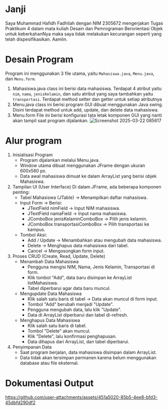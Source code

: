 # Janji
Saya Muhammad Hafidh Fadhilah dengan NIM 2305672 mengerjakan Tugas Praktikum 4 dalam mata kuliah Desain dan Pemrograman Berorientasi Objek untuk keberkahanNya maka saya tidak melakukan kecurangan seperti yang telah dispesifikasikan. Aamiin.

# Desain Program
Program ini menggunakan 3 file utama, yaitu `Mahasiswa.java`, `Menu.java`, dan `Menu.form`.
1. Mahasiswa.java
   class ini berisi data mahasiswa. Terdapat 4 atribut yaitu `nim`, `nama`, `jenisKelamin`, dan satu atribut yang saya tambahkan yaitu `transportasi`. Terdapat method setter 
   dan getter untuk setiap atributnya
2. Menu.java
   class ini berisi program GUI dibuat menggunakan Java swing. Disini terdapat method untuk add, update, dan delete data mahasiswa.
3. Menu.form
   File ini berisi konfigurasi tata letak komponen GUI yang nanti akan tampil saat program dijalankan.
   ![Screenshot 2025-03-22 085617](https://github.com/user-attachments/assets/0ca3ec8a-2bb2-4228-9aee-93646ef938a8)

# Alur program
1. Inisialisasi Program
   - Program dijalankan melalui Menu.java.
   - Window utama dibuat menggunakan JFrame dengan ukuran 600x560 px.
   - Data awal mahasiswa dimuat ke dalam ArrayList yang berisi objek Mahasiswa.
3. Tampilan UI (User Interface)
   Di dalam JFrame, ada beberapa komponen penting:
   - Tabel Mahasiswa (JTable) → Menampilkan daftar mahasiswa.
   - Input Form → Berisi:
      - JTextField nimField → Input NIM mahasiswa.
      - JTextField namaField → Input nama mahasiswa.
      - JComboBox jenisKelaminComboBox → Pilih jenis kelamin.
      - JComboBox transportasiComboBox → Pilih transportasi ke kampus.
   - Tombol Aksi:
      - Add / Update → Menambahkan atau mengubah data mahasiswa.
      - Delete → Menghapus data mahasiswa dari tabel.
      - Cancel → Mengosongkan form input.
3. Proses CRUD (Create, Read, Update, Delete)
   - Menambah Data Mahasiswa
      - Pengguna mengisi NIM, Nama, Jenis Kelamin, Transportasi di form.
      - Klik tombol "Add", data baru disimpan ke ArrayList listMahasiswa.
      - Tabel diperbarui agar data baru muncul.
   - Mengupdate Data Mahasiswa
      - Klik salah satu baris di tabel → Data akan muncul di form input.
      - Tombol "Add" berubah menjadi "Update".
      - Pengguna mengubah data, lalu klik "Update".
      - Data di ArrayList diperbarui dan tabel di-refresh.
   - Menghapus Data Mahasiswa
      - Klik salah satu baris di tabel.
      - Tombol "Delete" akan muncul.
      - Klik "Delete", lalu konfirmasi penghapusan.
      - Data dihapus dari ArrayList, dan tabel diperbarui.
5. Penyimpanan Data
   - Saat program berjalan, data mahasiswa disimpan dalam ArrayList.
   - Data tidak akan tersimpan permanen karena belum menggunakan database atau file eksternal.

# Dokumentasi Output
https://github.com/user-attachments/assets/451a5020-85b5-4ee8-bfd3-45dbfd290df2

